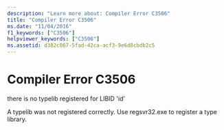 ```yaml
---
description: "Learn more about: Compiler Error C3506"
title: "Compiler Error C3506"
ms.date: "11/04/2016"
f1_keywords: ["C3506"]
helpviewer_keywords: ["C3506"]
ms.assetid: d382c067-5fad-42ca-acf3-9e6d8cbdb2c5
---
```

# Compiler Error C3506

there is no typelib registered for LIBID 'id'

A typelib was not registered correctly. Use regsvr32.exe to register a type library.
